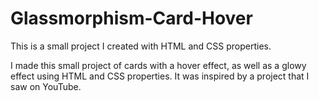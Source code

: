# Glassmorphism-Card-Hover
This is a small project I created with HTML and CSS properties. 


I made this small project of cards with a hover effect, as well as a glowy effect using HTML and CSS properties. It was inspired by a project that I saw on YouTube. 

